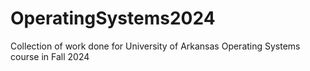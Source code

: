 # OperatingSystems2024
Collection of work done for University of Arkansas Operating Systems course in Fall 2024
